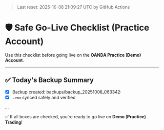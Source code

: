 > Last reset: 2025-10-08 21:09:27 UTC by GitHub Actions

# 🛡️ Safe Go-Live Checklist (Practice Account)

Use this checklist before going live on the **OANDA Practice (Demo) Account**.

---

## ✅ Today's Backup Summary
- [x] Backup created: backups/backup_20251008_063342:
- [x] `.env` synced safely and verified

...

✅ If all boxes are checked, you’re ready to go live on **Demo (Practice) Trading**!
